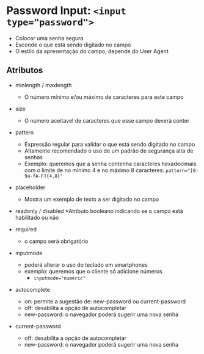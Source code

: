 # Password Input: `<input type="password">`

* Colocar uma senha segura
* Esconde o que está sendo digitado no campo
* O estilo da apresentação do campo, depende do User Agent

## Atributos 

- minlength / maxlength
    - O número mínimo e/ou máximo de caracteres para este campo

- size 
    - O número aceitavel de caracteres que esse campo deverá conter

- pattern
    * Expressão regular para validar o que está sendo digitado no campo 
    * Altamente recomendado o uso de um padrão de segurança alta de senhas 
    * Exemplo: queremos que a senha contenha caracteres hexadecimais com o limite de no mínimo
    4 e no máximo 8 caracteres:
        `pattern="[0-9a-fA-F]{4,8}"`
    
- placeholder
    * Mostra um exemplo de texto a ser digitado no campo

- readonly / disabled
    *Atributo booleano indicando se o campo está habilitado ou não

- required
    * o campo será obrigatório

- inputmode
    * poderá alterar o uso do teclado em smartphones
    * exemplo: queremos que o cliente só adicione números
        * `inputmode="numeric"`

- autocomplete 
    * on: permite a sugestão de: new-password ou current-password
    * off: desabilita a opção de autocompletar 
    * new-password: o navegador poderá sugerir uma nova senha

- current-password
    * off: desabilita a opção de autocompletar
    * new-password: o navegador poderá sugerir uma nova senha

    
